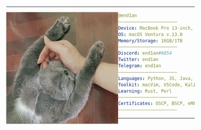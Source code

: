 <hr>
<img align="left" src="cat.png" height="300" />

```yaml
@end1an
——————————————————————
Device: MacBook Pro 13-inch, 2020, Intel
OS: macOS Ventura v.13.0
Memory/Storage: 16GB/1TB
——————————————————————
Discord: end1an#6054
Twitter: end1an
Telegram: end1an
——————————————————————
Languages: Python, JS, Java, GO, Solidity, C, C#
Toolkit: macVim, VSCode, Kali
Learning: Rust, Perl
——————————————————————
Certificates: OSCP, BSCP, eMAPT
——————————————————————
```

<hr>
